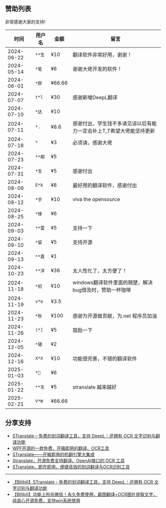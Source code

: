 ## 赞助列表

非常感谢大家的支持!

| 时间         | 用户名   | 金额     | 留言                                 |
|------------|-------|--------|-------------------------------------|
| 2024-06-22 | `**生` | ¥10    | 翻译软件非常好用，谢谢！                        |
| 2024-05-14 | `*笔`  | ¥6     | 谢谢大佬开发的软件！                          |
| 2024-06-01 | `*胖`  | ¥66.66 |                                     |
| 2024-07-07 | `t*l` | ¥30    | 感谢新增DeepL翻译                         |
| 2024-07-10 | `*达`  | ¥10    |                                     |
| 2024-07-11 | `*.`  | ¥8.6   | 感谢付出，学生钱不多请见谅以后有能力一定会补上T_T希望大佬能坚持更新 |
| 2024-07-18 | `*`   | ¥3     | 必须请，感谢大佬                            |
| 2024-07-23 | `**桐` | ¥5     |                                     |
| 2024-07-31 | `*生`  | ¥5     | 感谢付出                                |
| 2024-08-09 | `E*k` | ¥8     | 最好用的翻译软件，感谢付出                       |
| 2024-08-12 | `*宇`  | ¥10    | viva the opensource                 |
| 2024-08-25 | `*锋`  | ¥6     |                                     |
| 2024-09-03 | `**雷` | ¥5     | 支持一下                                |
| 2024-09-10 | `*留`  | ¥5     | 支持开源                                |
| 2024-09-13 | `**嘉` | ¥1     |                                 |
| 2024-10-23 | `**洋` | ¥36    | 太人性化了，太方便了！              |
| 2024-11-18 | `*初`  | ¥10    | windows翻译软件里面的翘楚，解决bug很及时，赞助一杯咖啡 |
| 2024-11-19 | `v*o` | ¥3.5   |                                     |
| 2024-11-23 | `*秋`  | ¥100   | 感谢为开源做贡献，为.net 程序员加油       |
| 2024-11-26 | `(*]` | ¥5     | 鼓励一下       |
| 2024-12-05 | `*珺`  | ¥2     |               |
| 2024-12-16 | `X*X` | ¥10    | 功能很完善，不错的翻译软件              |
| 2025-01-03 | `*🐇` | ¥6     |               |
| 2025-01-22 | `**东` | ¥5     |  stranslate 越来越好					|
| 2025-02-21 | `V*W` | ¥66.66 |  					|

## 分享支持

- [STranslate – 免费的划词翻译工具，支持 DeepL｜还拥有 OCR 文字识别与翻译功能](https://www.appinn.com/stranslate/)
- [WPF开源的一款免费、开箱即用的翻译、OCR工具 ](https://www.cnblogs.com/Can-daydayup/p/18062151)
- [STranslate——开箱即用的机翻引擎大集成](https://www.musingpages.com/technology/2024/02/20/stranslate-out-of-box)
- [Stranslate，开源免费支持翻译、OpenAI接口的 OCR 工具](https://www.ittel.cn/archives/31325.html)
- [STranslate，即开即用，便捷高效的划词翻译与OCR识别工具](https://post.smzdm.com/p/axoeo3ew/)

---
- [【Bilibili】STranslate - 免费的划词翻译工具，支持 DeepL｜还拥有 OCR 文字识别与翻译功能](https://www.bilibili.com/video/BV1Ta4y127eR/)
- [【Bilibili】功能上秒杀微信！永久免费使用，截图翻译+OCR图片提取文字，纯良心开源免费，支持win系统使用](https://www.bilibili.com/video/BV1fS411A7Ut)
